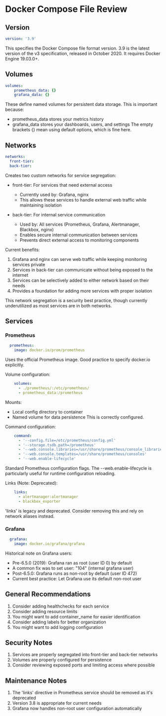 # Docker Compose File Review

## Version
```yaml
version: '3.9'
```
This specifies the Docker Compose file format version. 3.9 is the latest version of the v3 specification, released in October 2020. It requires Docker Engine 19.03.0+.

## Volumes
```yaml
volumes:
    prometheus_data: {}
    grafana_data: {}
```
These define named volumes for persistent data storage. This is important because:
- prometheus_data stores your metrics history
- grafana_data stores your dashboards, users, and settings
The empty brackets {} mean using default options, which is fine here.

## Networks
```yaml
networks:
  front-tier:
  back-tier:
```
Creates two custom networks for service segregation:

- front-tier: For services that need external access
  - Currently used by: Grafana, nginx
  - This allows these services to handle external web traffic while maintaining isolation

- back-tier: For internal service communication
  - Used by: All services (Prometheus, Grafana, Alertmanager, Blackbox, nginx)
  - Enables secure internal communication between services
  - Prevents direct external access to monitoring components

Current benefits:
1. Grafana and nginx can serve web traffic while keeping monitoring services private
2. Services in back-tier can communicate without being exposed to the internet
3. Services can be selectively added to either network based on their needs
4. Provides a foundation for adding more services with proper isolation

This network segregation is a security best practice, though currently underutilized as most services are in both networks.

## Services

### Prometheus
```yaml
  prometheus:
    image: docker.io/prom/prometheus
```
Uses the official Prometheus image. Good practice to specify docker.io explicitly.

Volume configuration:
```yaml
    volumes:
      - ./prometheus/:/etc/prometheus/
      - prometheus_data:/prometheus
```
Mounts:
- Local config directory to container
- Named volume for data persistence
This is correctly configured.

Command configuration:
```yaml
    command:
      - '--config.file=/etc/prometheus/config.yml'
      - '--storage.tsdb.path=/prometheus'
      - '--web.console.libraries=/usr/share/prometheus/console_libraries'
      - '--web.console.templates=/usr/share/prometheus/consoles'
      - '--web.enable-lifecycle'
```
Standard Prometheus configuration flags. The --web.enable-lifecycle is particularly useful for runtime configuration reloading.

Links (Note: Deprecated):
```yaml
    links:
      - alertmanager:alertmanager
      - blackbox_exporter
```
'links' is legacy and deprecated. Consider removing this and rely on network aliases instead.

### Grafana
```yaml
  grafana:
    image: docker.io/grafana/grafana
```
Historical note on Grafana users:
- Pre-6.5.0 (2019): Grafana ran as root (user ID 0) by default
- A common fix was to set user: "104" (internal grafana user)
- Post-6.5.0: Grafana runs as non-root by default (user ID 472)
- Current best practice: Let Grafana use its default non-root user

## General Recommendations

1. Consider adding healthchecks for each service
2. Consider adding resource limits
3. You might want to add container_name for easier identification
4. Consider adding labels for better organization
5. You might want to add logging configuration

## Security Notes

1. Services are properly segregated into front-tier and back-tier networks
2. Volumes are properly configured for persistence
3. Consider reviewing exposed ports and limiting access where possible

## Maintenance Notes

1. The 'links' directive in Prometheus service should be removed as it's deprecated
2. Version 3.8 is appropriate for current needs
3. Grafana now handles non-root user configuration automatically
